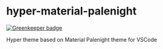 # hyper-material-palenight

[![Greenkeeper badge](https://badges.greenkeeper.io/iamuchejude/hyper-material-palenight.svg)](https://greenkeeper.io/)

Hyper theme based on Material Palenight theme for VSCode
